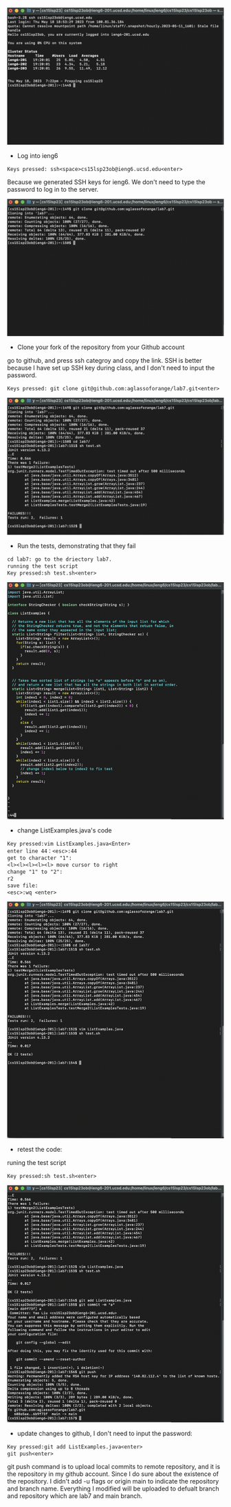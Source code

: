 ![Image](lab4_1.png)

* Log into ieng6 <br />
```
Keys pressed: ssh<space>cs15lsp23ob@ieng6.ucsd.edu<enter>
```

Because we generated SSH keys for ieng6. 
We don't need to type the password to log in to the server.

![Image](lab4_2.png)

* Clone your fork of the repository from your Github account<br />


go to github, and press ssh categroy and copy the link.
SSH is better because I have set up SSH key during class,
and I don't need to input the password.
```
Keys pressed: git clone git@github.com:aglassoforange/lab7.git<enter>
```


![Image](lab4_3.png)

* Run the tests, demonstrating that they fail <br />

```
cd lab7: go to the driectory lab7.
running the test script
Key pressed:sh test.sh<enter>
```



![Image](lab4_4.png)
* change ListExamples.java's code
 ```
Key pressed:vim ListExamples.java<Enter> 
enter line 44：<esc>:44 
get to character "1":
<l><l><l><l><l> move cursor to right
change "1" to "2":
r2
save file:
<esc>:wq <enter>
```
![Image](lab4_7.png)
* retest the code:

runing the test script
```
Key pressed:sh test.sh<enter>
```


![Image](lab4_8.png)
* update changes to github, I don't need to input the password:
```
Key pressed:git add ListExamples.java<enter>  
git push<enter>
```
git push command is to upload local commits to remote repository, 
and it is the repository in my github account. Since I do sure about the existence of the repository.
I didn't add -u flags or origin main to indicate the repository and branch name.
Everything I modified will be uploaded to defualt branch and repository which are lab7 and main branch.

